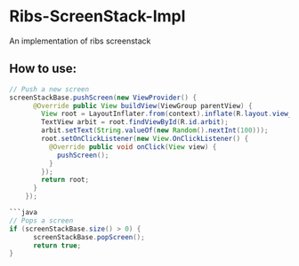 # Ribs-ScreenStack-Impl
An implementation of ribs screenstack

## How to use:
```java
// Push a new screen
screenStackBase.pushScreen(new ViewProvider() {
      @Override public View buildView(ViewGroup parentView) {
        View root = LayoutInflater.from(context).inflate(R.layout.view_test, parentView, false);
        TextView arbit = root.findViewById(R.id.arbit);
        arbit.setText(String.valueOf(new Random().nextInt(100)));
        root.setOnClickListener(new View.OnClickListener() {
          @Override public void onClick(View view) {
            pushScreen();
          }
        });
        return root;
      }
    }); 

```java
// Pops a screen
if (screenStackBase.size() > 0) {
      screenStackBase.popScreen();
      return true;
}
```
